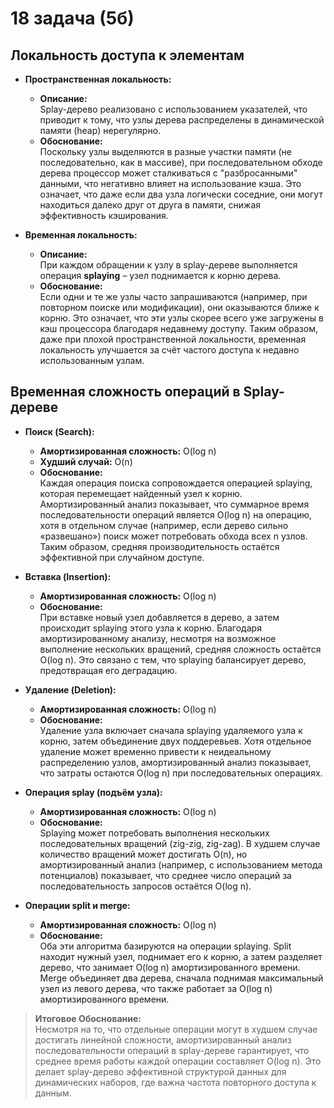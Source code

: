 # 18 задача (5б)

## Локальность доступа к элементам

- **Пространственная локальность:**
  - **Описание:**  
    Splay-дерево реализовано с использованием указателей, что приводит к тому, что узлы дерева распределены в динамической памяти (heap) нерегулярно.  
  - **Обоснование:**  
    Поскольку узлы выделяются в разные участки памяти (не последовательно, как в массиве), при последовательном обходе дерева процессор может сталкиваться с "разбросанными" данными, что негативно влияет на использование кэша. Это означает, что даже если два узла логически соседние, они могут находиться далеко друг от друга в памяти, снижая эффективность кэширования.

- **Временная локальность:**
  - **Описание:**  
    При каждом обращении к узлу в splay-дереве выполняется операция **splaying** – узел поднимается к корню дерева.  
  - **Обоснование:**  
    Если одни и те же узлы часто запрашиваются (например, при повторном поиске или модификации), они оказываются ближе к корню. Это означает, что эти узлы скорее всего уже загружены в кэш процессора благодаря недавнему доступу. Таким образом, даже при плохой пространственной локальности, временная локальность улучшается за счёт частого доступа к недавно использованным узлам.

## Временная сложность операций в Splay-дереве

- **Поиск (Search):**
  - **Амортизированная сложность:** O(log n)
  - **Худший случай:** O(n)
  - **Обоснование:**  
    Каждая операция поиска сопровождается операцией splaying, которая перемещает найденный узел к корню. Амортизированный анализ показывает, что суммарное время последовательности операций является O(log n) на операцию, хотя в отдельном случае (например, если дерево сильно «развешано») поиск может потребовать обхода всех n узлов. Таким образом, средняя производительность остаётся эффективной при случайном доступе.

- **Вставка (Insertion):**
  - **Амортизированная сложность:** O(log n)
  - **Обоснование:**  
    При вставке новый узел добавляется в дерево, а затем происходит splaying этого узла к корню. Благодаря амортизированному анализу, несмотря на возможное выполнение нескольких вращений, средняя сложность остаётся O(log n). Это связано с тем, что splaying балансирует дерево, предотвращая его деградацию.

- **Удаление (Deletion):**
  - **Амортизированная сложность:** O(log n)
  - **Обоснование:**  
    Удаление узла включает сначала splaying удаляемого узла к корню, затем объединение двух поддеревьев. Хотя отдельное удаление может временно привести к неидеальному распределению узлов, амортизированный анализ показывает, что затраты остаются O(log n) при последовательных операциях.

- **Операция splay (подъём узла):**
  - **Амортизированная сложность:** O(log n)
  - **Обоснование:**  
    Splaying может потребовать выполнения нескольких последовательных вращений (zig-zig, zig-zag). В худшем случае количество вращений может достигать O(n), но амортизированный анализ (например, с использованием метода потенциалов) показывает, что среднее число операций за последовательность запросов остаётся O(log n).

- **Операции split и merge:**
  - **Амортизированная сложность:** O(log n)
  - **Обоснование:**  
    Оба эти алгоритма базируются на операции splaying. Split находит нужный узел, поднимает его к корню, а затем разделяет дерево, что занимает O(log n) амортизированного времени. Merge объединяет два дерева, сначала поднимая максимальный узел из левого дерева, что также работает за O(log n) амортизированного времени.

> **Итоговое Обоснование:**  
> Несмотря на то, что отдельные операции могут в худшем случае достигать линейной сложности, амортизированный анализ последовательности операций в splay-дереве гарантирует, что среднее время работы каждой операции составляет O(log n). Это делает splay-дерево эффективной структурой данных для динамических наборов, где важна частота повторного доступа к данным.
